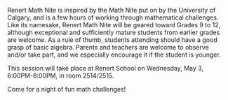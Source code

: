 Renert Math Nite is inspired by the Math Nite put on by the University of Calgary, and is a few hours of working through mathematical challenges. Like its namesake, Renert Math Nite will be geared toward Grades 9 to 12, although exceptional and sufficiently mature students from earlier grades are welcome. As a rule of thumb, students attending should have a good grasp of basic algebra. Parents and teachers are welcome to observe and/or take part, and we especially encourage it if the student is younger. 

This session will take place at Renert School on Wednesday, May 3, 6:00PM-8:00PM, in room 2514/2515. 

Come for a night of fun math challenges!
